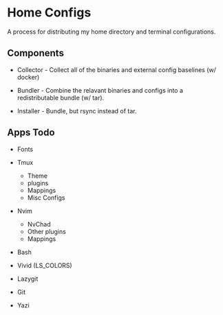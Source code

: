 # Home Configs

A process for distributing my home directory and terminal configurations.

## Components

- Collector - Collect all of the binaries and external config baselines (w/ docker)

- Bundler - Combine the relavant binaries and configs into a redistributable bundle (w/ tar).

- Installer - Bundle, but rsync instead of tar.

## Apps Todo

- Fonts

- Tmux

  - Theme
  - plugins
  - Mappings
  - Misc Configs

- Nvim

  - NvChad
  - Other plugins
  - Mappings

- Bash

- Vivid (LS_COLORS)

- Lazygit

- Git

- Yazi


